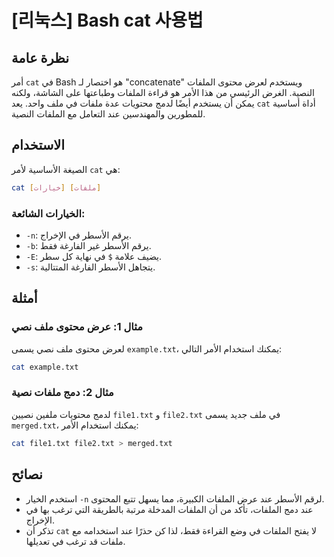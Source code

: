 # [리눅스] Bash cat 사용법

## نظرة عامة
أمر `cat` في Bash هو اختصار لـ "concatenate" ويستخدم لعرض محتوى الملفات النصية. الغرض الرئيسي من هذا الأمر هو قراءة الملفات وطباعتها على الشاشة، ولكنه يمكن أن يستخدم أيضًا لدمج محتويات عدة ملفات في ملف واحد. يعد `cat` أداة أساسية للمطورين والمهندسين عند التعامل مع الملفات النصية.

## الاستخدام
الصيغة الأساسية لأمر `cat` هي:

```bash
cat [خيارات] [ملفات]
```

### الخيارات الشائعة:
- `-n`: يرقم الأسطر في الإخراج.
- `-b`: يرقم الأسطر غير الفارغة فقط.
- `-E`: يضيف علامة `$` في نهاية كل سطر.
- `-s`: يتجاهل الأسطر الفارغة المتتالية.

## أمثلة
### مثال 1: عرض محتوى ملف نصي
لعرض محتوى ملف نصي يسمى `example.txt`، يمكنك استخدام الأمر التالي:

```bash
cat example.txt
```

### مثال 2: دمج ملفات نصية
لدمج محتويات ملفين نصيين `file1.txt` و `file2.txt` في ملف جديد يسمى `merged.txt`، يمكنك استخدام الأمر:

```bash
cat file1.txt file2.txt > merged.txt
```

## نصائح
- استخدم الخيار `-n` لرقم الأسطر عند عرض الملفات الكبيرة، مما يسهل تتبع المحتوى.
- عند دمج الملفات، تأكد من أن الملفات المدخلة مرتبة بالطريقة التي ترغب بها في الإخراج.
- تذكر أن `cat` لا يفتح الملفات في وضع القراءة فقط، لذا كن حذرًا عند استخدامه مع ملفات قد ترغب في تعديلها.